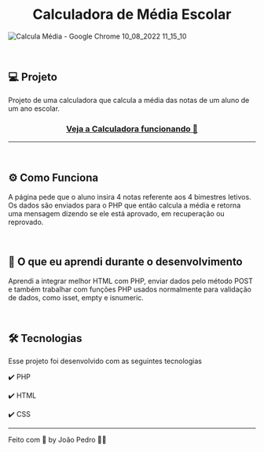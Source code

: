 <h1 align="center">
  Calculadora de Média Escolar
</h1>

![Calcula Média - Google Chrome 10_08_2022 11_15_10](https://user-images.githubusercontent.com/93893533/183924066-e55c2561-b216-4515-a467-639629fb41fa.png)

<br />

## 💻 Projeto

Projeto de uma calculadora que calcula a média das notas de um aluno de um ano escolar.

 <h3 align="center"><a target="_blank" href="https://media-calculator-php.herokuapp.com/">Veja a Calculadora funcionando 👀</a></h3>

<hr>
<br>


## ⚙️ Como Funciona
A página pede que o aluno insira 4 notas referente aos 4 bimestres letivos. Os dados são enviados para o PHP que então calcula a média e retorna uma mensagem dizendo se ele está aprovado, em recuperação ou reprovado.

<br>


## 📖 O que eu aprendi durante o desenvolvimento
Aprendi a integrar melhor HTML com PHP, enviar dados pelo método POST e também trabalhar com funções PHP usados normalmente para validação de dados, como isset, empty e isnumeric.

<br>


## 🛠️ Tecnologias
Esse projeto foi desenvolvido com as seguintes tecnologias

✔️ PHP

✔️ HTML

✔️ CSS

---

Feito com 💜 by João Pedro 👋🏻
